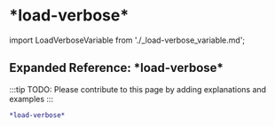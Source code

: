 # \*load-verbose\*

import LoadVerboseVariable from './_load-verbose_variable.md';

<LoadVerboseVariable />

## Expanded Reference: \*load-verbose\*

:::tip
TODO: Please contribute to this page by adding explanations and examples
:::

```lisp
*load-verbose*
```
